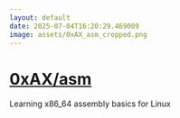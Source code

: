 ```yaml
---
layout: default
date: 2025-07-04T16:20:29.469009
image: assets/0xAX_asm_cropped.png
---
```


# [0xAX/asm](https://github.com/0xAX/asm)

Learning x86_64 assembly basics for Linux
